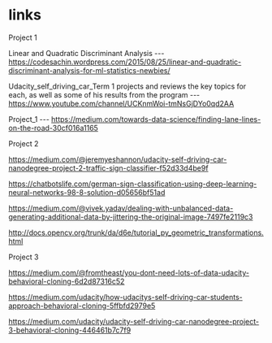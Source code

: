 # links

Project 1

Linear and Quadratic Discriminant Analysis --- https://codesachin.wordpress.com/2015/08/25/linear-and-quadratic-discriminant-analysis-for-ml-statistics-newbies/

Udacity_self_driving_car_Term 1 projects and reviews the key topics for each, as well as some of his results from the program --- https://www.youtube.com/channel/UCKnmWoi-tmNsGjDYo0qd2AA

Project_1 ---  https://medium.com/towards-data-science/finding-lane-lines-on-the-road-30cf016a1165



Project 2

https://medium.com/@jeremyeshannon/udacity-self-driving-car-nanodegree-project-2-traffic-sign-classifier-f52d33d4be9f

https://chatbotslife.com/german-sign-classification-using-deep-learning-neural-networks-98-8-solution-d05656bf51ad

https://medium.com/@vivek.yadav/dealing-with-unbalanced-data-generating-additional-data-by-jittering-the-original-image-7497fe2119c3

http://docs.opencv.org/trunk/da/d6e/tutorial_py_geometric_transformations.html


Project 3

https://medium.com/@fromtheast/you-dont-need-lots-of-data-udacity-behavioral-cloning-6d2d87316c52

https://medium.com/udacity/how-udacitys-self-driving-car-students-approach-behavioral-cloning-5ffbfd2979e5

https://medium.com/udacity/udacity-self-driving-car-nanodegree-project-3-behavioral-cloning-446461b7c7f9
